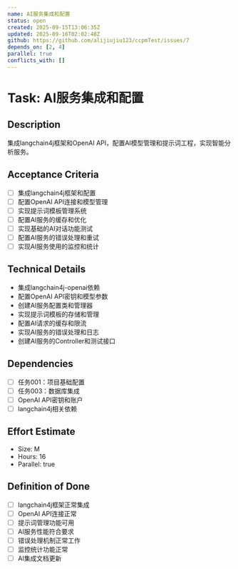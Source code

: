 ```yaml
---
name: AI服务集成和配置
status: open
created: 2025-09-15T13:06:35Z
updated: 2025-09-16T02:02:48Z
github: https://github.com/alijiujiu123/ccpmTest/issues/7
depends_on: [2, 4]
parallel: true
conflicts_with: []
---
```


# Task: AI服务集成和配置

## Description
集成langchain4j框架和OpenAI API，配置AI模型管理和提示词工程，实现智能分析服务。

## Acceptance Criteria
- [ ] 集成langchain4j框架和配置
- [ ] 配置OpenAI API连接和模型管理
- [ ] 实现提示词模板管理系统
- [ ] 配置AI服务的缓存和优化
- [ ] 实现基础的AI对话功能测试
- [ ] 配置AI服务的错误处理和重试
- [ ] 实现AI服务使用的监控和统计

## Technical Details
- 集成langchain4j-openai依赖
- 配置OpenAI API密钥和模型参数
- 创建AI服务配置类和管理器
- 实现提示词模板的存储和管理
- 配置AI请求的缓存和限流
- 实现AI服务的错误处理和日志
- 创建AI服务的Controller和测试接口

## Dependencies
- [ ] 任务001：项目基础配置
- [ ] 任务003：数据库集成
- [ ] OpenAI API密钥和账户
- [ ] langchain4j相关依赖

## Effort Estimate
- Size: M
- Hours: 16
- Parallel: true

## Definition of Done
- [ ] langchain4j框架正常集成
- [ ] OpenAI API连接正常
- [ ] 提示词管理功能可用
- [ ] AI服务性能符合要求
- [ ] 错误处理机制正常工作
- [ ] 监控统计功能正常
- [ ] AI集成文档更新
